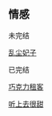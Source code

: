 

## 情感

<div class="row">

  <div class="card admonition tip gemoji">
    <p class="admonition-title">未完结</p>
    <p><a href="Immoral-Love/乱尘妃子-1.1/">乱尘妃子</a></p>
  </div>

  <div class="card admonition abstract gemoji">
     <p class="admonition-title">已完结</p>
     <p><a href="Chocolate-Renter/巧克力租客-1.1/">巧克力租客</a></p>
     <p><a href="It-Sounds-Sweet/听上去很甜-1">听上去很甜</a></p>
  </div>
</div>
